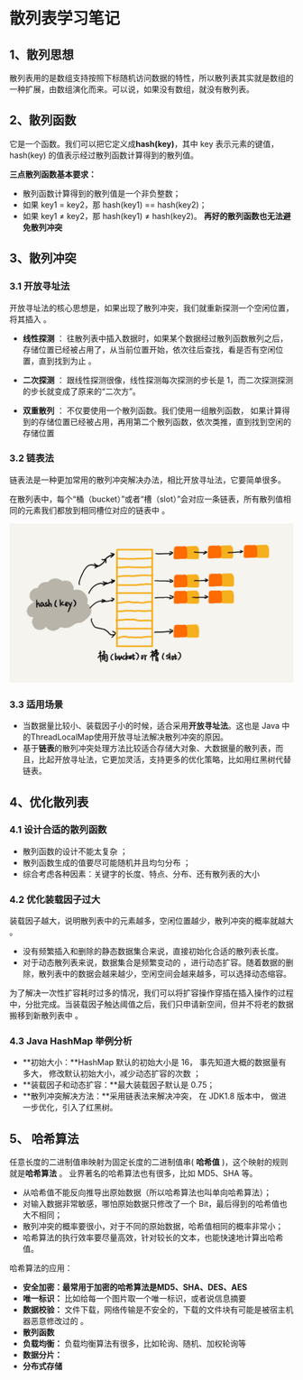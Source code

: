 # 散列表学习笔记

## 1、散列思想

 散列表用的是数组支持按照下标随机访问数据的特性，所以散列表其实就是数组的一种扩展，由数组演化而来。可以说，如果没有数组，就没有散列表。 

## 2、散列函数

 它是一个函数。我们可以把它定义成**hash(key)**，其中 key 表示元素的键值，hash(key) 的值表示经过散列函数计算得到的散列值。 

**三点散列函数基本要求：**

- 散列函数计算得到的散列值是一个非负整数；
- 如果 key1 = key2，那 hash(key1) == hash(key2)；
- 如果 key1 ≠ key2，那 hash(key1) ≠ hash(key2)。 **再好的散列函数也无法避免散列冲突** 

## 3、散列冲突

### 3.1 开放寻址法

 开放寻址法的核心思想是，如果出现了散列冲突，我们就重新探测一个空闲位置，将其插入 。

-  **线性探测** ： 往散列表中插入数据时，如果某个数据经过散列函数散列之后，存储位置已经被占用了，从当前位置开始，依次往后查找，看是否有空闲位置，直到找到为止 。

-  **二次探测** ： 跟线性探测很像，线性探测每次探测的步长是 1，而二次探测探测的步长就变成了原来的“二次方”。

-  **双重散列** ： 不仅要使用一个散列函数。我们使用一组散列函数， 如果计算得到的存储位置已经被占用，再用第二个散列函数，依次类推，直到找到空闲的存储位置 

### 3.2  链表法

 链表法是一种更加常用的散列冲突解决办法，相比开放寻址法，它要简单很多。 

 在散列表中，每个“桶（bucket）”或者“槽（slot）”会对应一条链表，所有散列值相同的元素我们都放到相同槽位对应的链表中 。

 ![](链表图.png)

### 3.3 适用场景

- 当数据量比较小、装载因子小的时候，适合采用**开放寻址法**。这也是 Java 中的ThreadLocalMap使用开放寻址法解决散列冲突的原因。 
-  基于**链表**的散列冲突处理方法比较适合存储大对象、大数据量的散列表，而且，比起开放寻址法，它更加灵活，支持更多的优化策略，比如用红黑树代替链表。 

## 4、优化散列表

### 4.1  设计合适的散列函数

-  散列函数的设计不能太复杂 ；
-  散列函数生成的值要尽可能随机并且均匀分布 ；
-  综合考虑各种因素：关键字的长度、特点、分布、还有散列表的大小 

### 4.2  优化装载因子过大

 装载因子越大，说明散列表中的元素越多，空闲位置越少，散列冲突的概率就越大 。

-  没有频繁插入和删除的静态数据集合来说，直接初始化合适的散列表长度。
-  对于动态散列表来说，数据集合是频繁变动的 ，进行动态扩容。随着数据的删除，散列表中的数据会越来越少，空闲空间会越来越多，可以选择动态缩容。

 为了解决一次性扩容耗时过多的情况，我们可以将扩容操作穿插在插入操作的过程中，分批完成。当装载因子触达阈值之后，我们只申请新空间，但并不将老的数据搬移到新散列表中 。

### 4.3  Java HashMap 举例分析

- **初始大小：**HashMap 默认的初始大小是 16， 事先知道大概的数据量有多大，  修改默认初始大小，减少动态扩容的次数 ；
- **装载因子和动态扩容：**最大装载因子默认是 0.75；
- **散列冲突解决方法：**采用链表法来解决冲突， 在 JDK1.8 版本中， 做进一步优化，引入了红黑树。 

## 5、 哈希算法 

 任意长度的二进制值串映射为固定长度的二进制值串( **哈希值** )，这个映射的规则就是**哈希算法** 。  业界著名的哈希算法也有很多，比如 MD5、SHA 等。 

- 从哈希值不能反向推导出原始数据（所以哈希算法也叫单向哈希算法）；
- 对输入数据非常敏感，哪怕原始数据只修改了一个 Bit，最后得到的哈希值也大不相同；
- 散列冲突的概率要很小，对于不同的原始数据，哈希值相同的概率非常小；
- 哈希算法的执行效率要尽量高效，针对较长的文本，也能快速地计算出哈希值。

 哈希算法的应用：

- **安全加密：**最常用于加密的哈希算法是**MD5、SHA、DES、AES**
- **唯一标识：** 比如给每一个图片取一个唯一标识，或者说信息摘要 
- **数据校验：** 文件下载，网络传输是不安全的，下载的文件块有可能是被宿主机器恶意修改过的 。
- **散列函数**
- **负载均衡：** 负载均衡算法有很多，比如轮询、随机、加权轮询等 
- **数据分片：** 
- **分布式存储**



